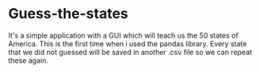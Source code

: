 # Guess-the-states
It's a simple application with a GUI which will teach us the 50 states of America. This is the first time when i used the pandas library.
Every state that we did not guessed will be saved in another .csv file so we can repeat these again.
